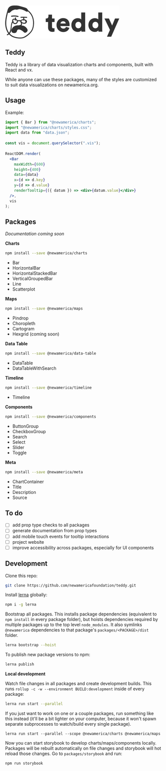 ![Teddy Logo](./assets/teddy.png)

## Teddy

Teddy is a library of data visualization charts and components, built with React and vx.

While anyone can use these packages, many of the styles are customized to suit data visualizations on newamerica.org.

## Usage

Example:

```jsx
import { Bar } from "@newamerica/charts";
import "@newamerica/charts/styles.css";
import data from "data.json";

const vis = document.querySelector(".vis");

ReactDOM.render(
  <Bar
    maxWidth={600}
    height={400}
    data={data}
    x={d => d.key}
    y={d => d.value}
    renderTooltip={({ datum }) => <div>{datum.value}</div>}
  />,
  vis
);
```

## Packages

_Documentation coming soon_

**Charts**

```bash
npm install --save @newamerica/charts
```

- Bar
- HorizontalBar
- HorizontalStackedBar
- VerticalGroupedBar
- Line
- Scatterplot

**Maps**

```bash
npm install --save @newamerica/maps
```

- Pindrop
- Choropleth
- Cartogram
- Hexgrid (coming soon)

**Data Table**

```bash
npm install --save @newamerica/data-table
```

- DataTable
- DataTableWithSearch

**Timeline**

```bash
npm install --save @newamerica/timeline
```

- Timeline

**Components**

```bash
npm install --save @newamerica/components
```

- ButtonGroup
- CheckboxGroup
- Search
- Select
- Slider
- Toggle

**Meta**

```bash
npm install --save @newamerica/meta
```

- ChartContainer
- Title
- Description
- Source

## To do

- [ ] add prop type checks to all packages
- [ ] generate documentation from prop types
- [ ] add mobile touch events for tooltip interactions
- [ ] project website
- [ ] improve accessibility across packages, especially for UI components

## Development

Clone this repo:

```bash
git clone https://github.com/newamericafoundation/teddy.git
```

Install [lerna](https://github.com/lerna/lerna) globally:

```bash
npm i -g lerna
```

Bootstrap all packages. This installs package dependencies (equivalent to `npm install` in every package folder), but hoists dependencies required by multiple packages up to the top level `node_modules`. It also symlinks `@newamerica` dependencies to that package's `packages/<PACKAGE>/dist` folder.

```bash
lerna bootstrap --hoist
```

To publish new package versions to npm:

```bash
lerna publish
```

**Local development**

Watch file changes in all packages and create development builds. This runs `rollup -c -w --environment BUILD:development` inside of every package:

```bash
lerna run start --parallel
```

If you just want to work on one or a couple packages, run something like this instead (it'll be a bit lighter on your computer, because it won't spawn separate subprocesses to watch/build every single package).

```
lerna run start --parallel --scope @newamerica/charts @newamerica/maps
```

Now you can start storybook to develop charts/maps/components locally. Packages will be rebuilt automatically on file changes and storybook will hot reload those changes. Go to `packages/storybook` and run:

```bash
npm run storybook
```

